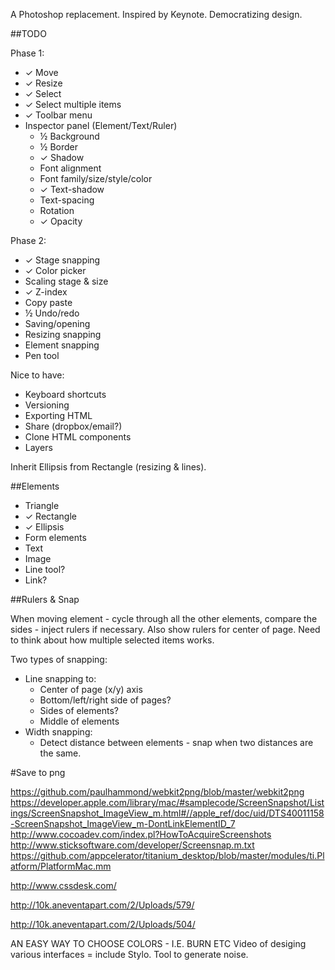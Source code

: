 A Photoshop replacement. Inspired by Keynote. Democratizing design.

##TODO

Phase 1:

* ✓ Move
* ✓ Resize
* ✓ Select
* ✓ Select multiple items
* ✓ Toolbar menu
* Inspector panel (Element/Text/Ruler)
  * ½ Background
  * ½ Border
  * ✓ Shadow
  * Font alignment
  * Font family/size/style/color
  * ✓ Text-shadow
  * Text-spacing
  * Rotation
  * ✓ Opacity

Phase 2:

* ✓ Stage snapping
* ✓ Color picker
* Scaling stage & size
* ✓ Z-index
* Copy paste
* ½ Undo/redo
* Saving/opening
* Resizing snapping
* Element snapping
* Pen tool

Nice to have:

* Keyboard shortcuts
* Versioning
* Exporting HTML
* Share (dropbox/email?)
* Clone HTML components
* Layers

Inherit Ellipsis from Rectangle (resizing & lines).

##Elements

* Triangle
* ✓ Rectangle
* ✓ Ellipsis
* Form elements
* Text
* Image
* Line tool?
* Link?

##Rulers & Snap

When moving element - cycle through all the other elements, compare the sides - inject rulers if necessary. Also show rulers for center of page. Need to think about how multiple selected items works.

Two types of snapping:

* Line snapping to:
  * Center of page (x/y) axis
  * Bottom/left/right side of pages?
  * Sides of elements?
  * Middle of elements
* Width snapping:
  * Detect distance between elements - snap when two distances are the same.

#Save to png

https://github.com/paulhammond/webkit2png/blob/master/webkit2png
https://developer.apple.com/library/mac/#samplecode/ScreenSnapshot/Listings/ScreenSnapshot_ImageView_m.html#//apple_ref/doc/uid/DTS40011158-ScreenSnapshot_ImageView_m-DontLinkElementID_7
http://www.cocoadev.com/index.pl?HowToAcquireScreenshots
http://www.sticksoftware.com/developer/Screensnap.m.txt
https://github.com/appcelerator/titanium_desktop/blob/master/modules/ti.Platform/PlatformMac.mm

http://www.cssdesk.com/

http://10k.aneventapart.com/2/Uploads/579/

http://10k.aneventapart.com/2/Uploads/504/

AN EASY WAY TO CHOOSE COLORS - I.E. BURN ETC
Video of desiging various interfaces = include Stylo.
Tool to generate noise.